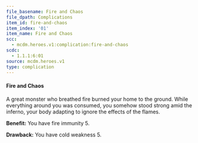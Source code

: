 ```yaml
---
file_basename: Fire and Chaos
file_dpath: Complications
item_id: fire-and-chaos
item_index: '01'
item_name: Fire and Chaos
scc:
  - mcdm.heroes.v1:complication:fire-and-chaos
scdc:
  - 1.1.1:6:01
source: mcdm.heroes.v1
type: complication
---
```


#### Fire and Chaos

A great monster who breathed fire burned your home to the ground. While everything around you was consumed, you somehow stood strong amid the inferno, your body adapting to ignore the effects of the flames.

**Benefit:** You have fire immunity 5.

**Drawback:** You have cold weakness 5.
